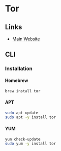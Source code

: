# Tor

## Links

- [Main Website](https://torproject.org/)

## CLI

### Installation

#### Homebrew

```sh
brew install tor
```

#### APT

```sh
sudo apt update
sudo apt -y install tor
```

#### YUM

```sh
yum check-update
sudo yum -y install tor
```
